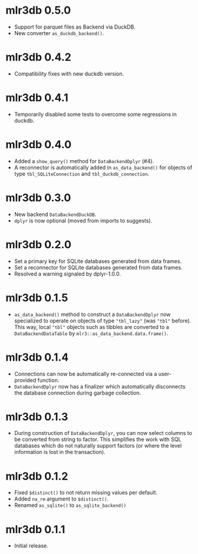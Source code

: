 # mlr3db 0.5.0

- Support for parquet files as Backend via DuckDB.
- New converter `as_duckdb_backend()`. 

# mlr3db 0.4.2

- Compatibility fixes with new duckdb version.

# mlr3db 0.4.1

- Temporarily disabled some tests to overcome some regressions in duckdb.

# mlr3db 0.4.0

* Added a `show_query()` method for `DataBackendDplyr` (#4).
* A reconnector is automatically added in `as_data_backend()` for objects of
  type `tbl_SQLiteConnection` and `tbl_duckdb_connection`.

# mlr3db 0.3.0

* New backend `DataBackendDuckDB`.
* `dplyr` is now optional (moved from imports to suggests).

# mlr3db 0.2.0

* Set a primary key for SQLite databases generated from data frames.
* Set a reconnector for SQLite databases generated from data frames.
* Resolved a warning signaled by dplyr-1.0.0.

# mlr3db 0.1.5

* `as_data_backend()` method to construct a `DataBackendDplyr` now specialized
  to operate on objects of type `"tbl_lazy"` (was `"tbl"` before). This way,
  local `"tbl"` objects such as tibbles are converted to a
  `DataBackendDataTable` by `mlr3::as_data_backend.data.frame()`.

# mlr3db 0.1.4

* Connections can now be automatically re-connected via a user-provided function.
* `DataBackendDplyr` now has a finalizer which automatically disconnects the
  database connection during garbage collection.

# mlr3db 0.1.3

* During construction of `DataBackendDplyr`, you can now select columns to be
  converted from string to factor. This simplifies the work with SQL databases
  which do not naturally support factors (or where the level information is
  lost in the transaction).

# mlr3db 0.1.2

* Fixed `$distinct()` to not return missing values per default.
* Added `na_rm` argument to `$distinct()`.
* Renamed `as_sqlite()` to `as_sqlite_backend()`

# mlr3db 0.1.1

* Initial release.
